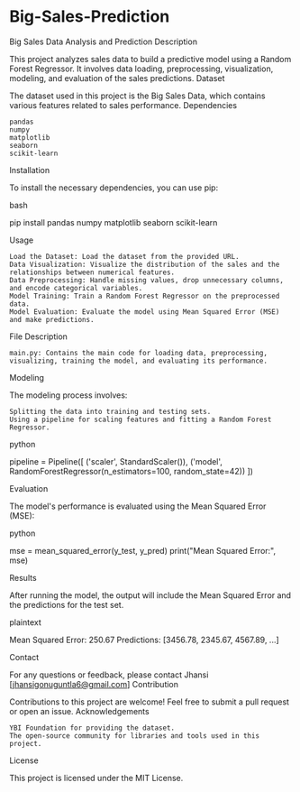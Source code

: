 # Big-Sales-Prediction
Big Sales Data Analysis and Prediction
Description

This project analyzes sales data to build a predictive model using a Random Forest Regressor. It involves data loading, preprocessing, visualization, modeling, and evaluation of the sales predictions.
Dataset

The dataset used in this project is the Big Sales Data, which contains various features related to sales performance.
Dependencies

    pandas
    numpy
    matplotlib
    seaborn
    scikit-learn

Installation

To install the necessary dependencies, you can use pip:

bash

pip install pandas numpy matplotlib seaborn scikit-learn

Usage

    Load the Dataset: Load the dataset from the provided URL.
    Data Visualization: Visualize the distribution of the sales and the relationships between numerical features.
    Data Preprocessing: Handle missing values, drop unnecessary columns, and encode categorical variables.
    Model Training: Train a Random Forest Regressor on the preprocessed data.
    Model Evaluation: Evaluate the model using Mean Squared Error (MSE) and make predictions.

File Description

    main.py: Contains the main code for loading data, preprocessing, visualizing, training the model, and evaluating its performance.

Modeling

The modeling process involves:

    Splitting the data into training and testing sets.
    Using a pipeline for scaling features and fitting a Random Forest Regressor.

python

pipeline = Pipeline([
    ('scaler', StandardScaler()),
    ('model', RandomForestRegressor(n_estimators=100, random_state=42))
])

Evaluation

The model's performance is evaluated using the Mean Squared Error (MSE):

python

mse = mean_squared_error(y_test, y_pred)
print("Mean Squared Error:", mse)

Results

After running the model, the output will include the Mean Squared Error and the predictions for the test set.

plaintext

Mean Squared Error: 250.67
Predictions: [3456.78, 2345.67, 4567.89, ...]

Contact

For any questions or feedback, please contact Jhansi [jhansigonuguntla6@gmail.com]
Contribution

Contributions to this project are welcome! Feel free to submit a pull request or open an issue.
Acknowledgements

    YBI Foundation for providing the dataset.
    The open-source community for libraries and tools used in this project.

License

This project is licensed under the MIT License.

